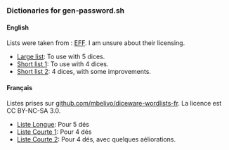 ### Dictionaries for gen-password.sh

#### English

Lists were taken from :
[EFF](https://www.eff.org/fr/deeplinks/2016/07/new-wordlists-random-passphrases). I am unsure about their licensing.

* [Large list](eff_large_wordlist.txt): To use with 5 dices.
* [Short list 1](eff_short_wordlist_1.txt): To use with 4 dices.
* [Short list 2](eff_short_wordlist_2_0.txt): 4 dices, with some improvements.


#### Français

Listes prises sur [github.com/mbelivo/diceware-wordlists-fr](https://github.com/mbelivo/diceware-wordlists-fr). La licence est CC BY-NC-SA 3.0.

* [Liste Longue](wordlist_fr_5d.txt): Pour 5 dés
* [Liste Courte 1](wordlist_fr_4d.txt): Pour 4 dés
* [Liste Courte 2](wordlist_fr_4d_2.txt): Pour 4 dés, avec quelques aéliorations.
